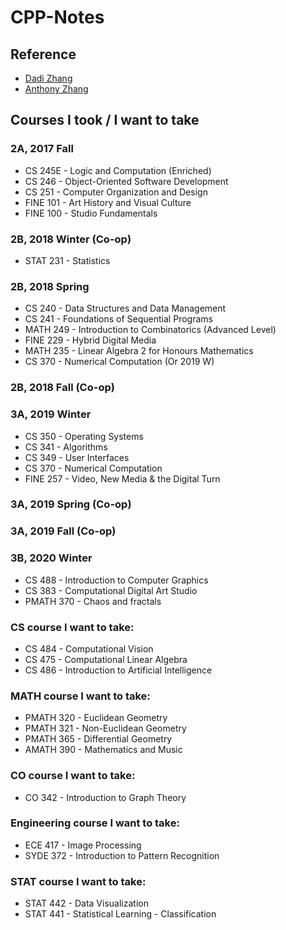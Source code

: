# CPP-Notes
## Reference
- [Dadi Zhang](http://dzed.me/notes/2016/05/02/Cs-246.html)
- [Anthony Zhang](http://anthony-zhang.me/University-Notes/CS246/CS246.html)

## Courses I took / I want to take
### 2A, 2017 Fall
- CS 245E - Logic and Computation (Enriched)
- CS 246 - Object-Oriented Software Development 
- CS 251 - Computer Organization and Design
- FINE 101 - Art History and Visual Culture
- FINE 100 - Studio Fundamentals

### 2B, 2018 Winter (Co-op)
- STAT 231 - Statistics 

### 2B, 2018 Spring
- CS 240 - Data Structures and Data Management
- CS 241 - Foundations of Sequential Programs
- MATH 249 - Introduction to Combinatorics (Advanced Level)
- FINE 229 - Hybrid Digital Media
- MATH 235 - Linear Algebra 2 for Honours Mathematics
- CS 370 - Numerical Computation (Or 2019 W)

### 2B, 2018 Fall (Co-op)

### 3A, 2019 Winter
- CS 350 - Operating Systems
- CS 341 - Algorithms
- CS 349 - User Interfaces
- CS 370 - Numerical Computation
- FINE 257 - Video, New Media & the Digital Turn

### 3A, 2019 Spring (Co-op)

### 3A, 2019 Fall (Co-op)

### 3B, 2020 Winter
- CS 488 - Introduction to Computer Graphics
- CS 383 - Computational Digital Art Studio
- PMATH 370 - Chaos and fractals 

### CS course I want to take:
- CS 484 - Computational Vision
- CS 475 - Computational Linear Algebra
- CS 486 - Introduction to Artificial Intelligence

### MATH course I want to take:
- PMATH 320 - Euclidean Geometry
- PMATH 321 - Non-Euclidean Geometry
- PMATH 365 - Differential Geometry
- AMATH 390 - Mathematics and Music

### CO course I want to take:
- CO 342 - Introduction to Graph Theory

### Engineering course I want to take:
- ECE 417 - Image Processing
- SYDE 372 - Introduction to Pattern Recognition

### STAT course I want to take:
- STAT 442 - Data Visualization
- STAT 441 - Statistical Learning - Classification
